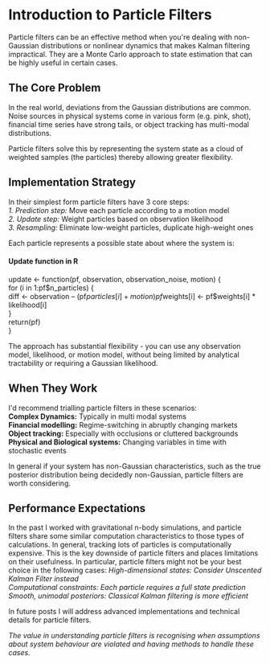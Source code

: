 # Introduction to Particle Filters

Particle filters can be an effective method when you're dealing with non-Gaussian distributions or nonlinear dynamics that makes Kalman filtering impractical. They are a Monte Carlo approach to state estimation that can be highly useful in certain cases.

## The Core Problem

In the real world, deviations from the Gaussian distributions are common. Noise sources in physical systems come in various form (e.g. pink, shot), financial time series have strong tails, or object tracking has multi-modal distributions.

Particle filters solve this by representing the system state as a cloud of weighted samples (the particles) thereby allowing greater flexibility.

## Implementation Strategy

In their simplest form particle filters have 3 core steps:  
*1. Prediction step:* Move each particle according to a motion model  
*2. Update step:* Weight particles based on observation likelihood  
*3. Resampling:* Eliminate low-weight particles, duplicate high-weight ones

Each particle represents a possible state about where the system is:  

#### Update function in R  
update <- function(pf, observation, observation_noise, motion) {  
  for (i in 1:pf$n_particles) {  
    diff <- observation – (pf$particles[i] + motion)  
    pf$weights[i] <- pf$weights[i] * likelihood[i]  
  }  
  return(pf)  
}  

The approach has substantial flexibility - you can use any observation model, likelihood, or motion model, without being limited by analytical tractability or requiring a  Gaussian likelihood.

## When They Work
I'd recommend trialling particle filters in these scenarios:  
**Complex Dynamics:** Typically in multi modal systems  
**Financial modelling:** Regime-switching in abruptly changing markets  
**Object tracking:** Especially with occlusions or cluttered backgrounds  
**Physical and Biological systems:** Changing variables in time with stochastic events  

In general if your system has non-Gaussian characteristics, such as the true posterior distribution being decidedly non-Gaussian, particle filters are worth considering. 

## Performance Expectations

In the past I worked with gravitational n-body simulations, and particle filters share some similar computation characteristics to those types of calculations. In general, tracking lots of particles is computationally expensive. This is the key downside of particle filters and places limitations on their usefulness. In particular, particle filters might not be your best choice in the following cases:
*High-dimensional states: Consider Unscented Kalman Filter instead*  
*Computational constraints: Each particle requires a full state prediction*  
*Smooth, unimodal posteriors: Classical Kalman filtering is more efficient*  

In future posts I will address advanced implementations and technical details for particle filters.  

*The value in understanding particle filters is recognising when assumptions about system behaviour are violated and having methods to handle these cases.*
